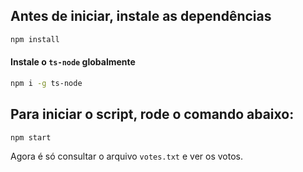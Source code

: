 ## Antes de iniciar, instale as dependências

```bash
npm install
```

#### Instale o `ts-node` globalmente

```bash
npm i -g ts-node
```

## Para iniciar o script, rode o comando abaixo:

```bash
npm start
```

Agora é só consultar o arquivo `votes.txt` e ver os votos.

